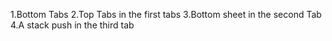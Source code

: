 1.Bottom Tabs
2.Top Tabs in the first tabs
3.Bottom sheet in the second Tab
4.A stack push in the third tab